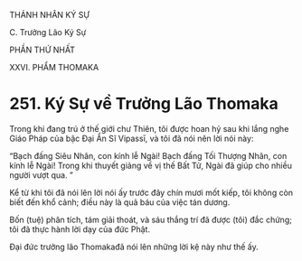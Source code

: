 THÁNH NHÂN KÝ SỰ

C. Trưởng Lão Ký Sự

PHẦN THỨ NHẤT

XXVI. PHẨM THOMAKA

# 251. Ký Sự về Trưởng Lão Thomaka

Trong khi đang trú ở thế giới chư Thiên, tôi được hoan hỷ sau khi lắng nghe Giáo Pháp của bậc Đại Ẩn Sĩ Vipassī, và tôi đã nói nên lời nói này:

“Bạch đấng Siêu Nhân, con kính lễ Ngài! Bạch đấng Tối Thượng Nhân, con kính lễ Ngài! Trong khi thuyết giảng về vị thế Bất Tử, Ngài đã giúp cho nhiều người vượt qua. ”

Kể từ khi tôi đã nói lên lời nói ấy trước đây chín mươi mốt kiếp, tôi không còn biết đến khổ cảnh; điều này là quả báu của việc tán dương.

Bốn (tuệ) phân tích, tám giải thoát, và sáu thắng trí đã được (tôi) đắc chứng; tôi đã thực hành lời dạy của đức Phật.

Đại đức trưởng lão Thomakađã nói lên những lời kệ này như thế ấy.
